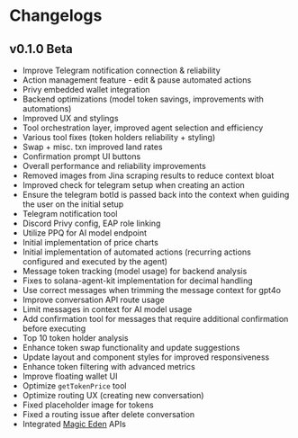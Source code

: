 # Changelogs

## v0.1.0 Beta

- Improve Telegram notification connection & reliability
- Action management feature - edit & pause automated actions
- Privy embedded wallet integration
- Backend optimizations (model token savings, improvements with automations)
- Improved UX and stylings
- Tool orchestration layer, improved agent selection and efficiency
- Various tool fixes (token holders reliability + styling)
- Swap + misc. txn improved land rates
- Confirmation prompt UI buttons
- Overall performance and reliability improvements
- Removed images from Jina scraping results to reduce context bloat
- Improved check for telegram setup when creating an action
- Ensure the telegram botId is passed back into the context when guiding the user on the initial setup
- Telegram notification tool
- Discord Privy config, EAP role linking
- Utilize PPQ for AI model endpoint
- Initial implementation of price charts
- Initial implementation of automated actions (recurring actions configured and executed by the agent)
- Message token tracking (model usage) for backend analysis
- Fixes to solana-agent-kit implementation for decimal handling
- Use correct messages when trimming the message context for gpt4o
- Improve conversation API route usage
- Limit messages in context for AI model usage
- Add confirmation tool for messages that require additional confirmation before executing
- Top 10 token holder analysis
- Enhance token swap functionality and update suggestions
- Update layout and component styles for improved responsiveness
- Enhance token filtering with advanced metrics
- Improve floating wallet UI
- Optimize `getTokenPrice` tool
- Optimize routing UX (creating new conversation)
- Fixed placeholder image for tokens
- Fixed a routing issue after delete conversation
- Integrated [Magic Eden](https://magiceden.io/) APIs